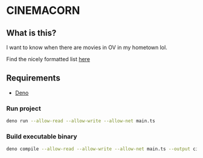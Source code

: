 # CINEMACORN

## What is this?

I want to know when there are movies in OV in my hometown lol.

Find the nicely formatted list [here](https://github.com/julic0rn/cinemacorn/releases)

## Requirements

- [Deno](https://docs.deno.com/runtime/manual/getting_started/installation/)

### Run project

```sh
deno run --allow-read --allow-write --allow-net main.ts
```

### Build executable binary

```sh
deno compile --allow-read --allow-write --allow-net main.ts --output cinemacorn
```
